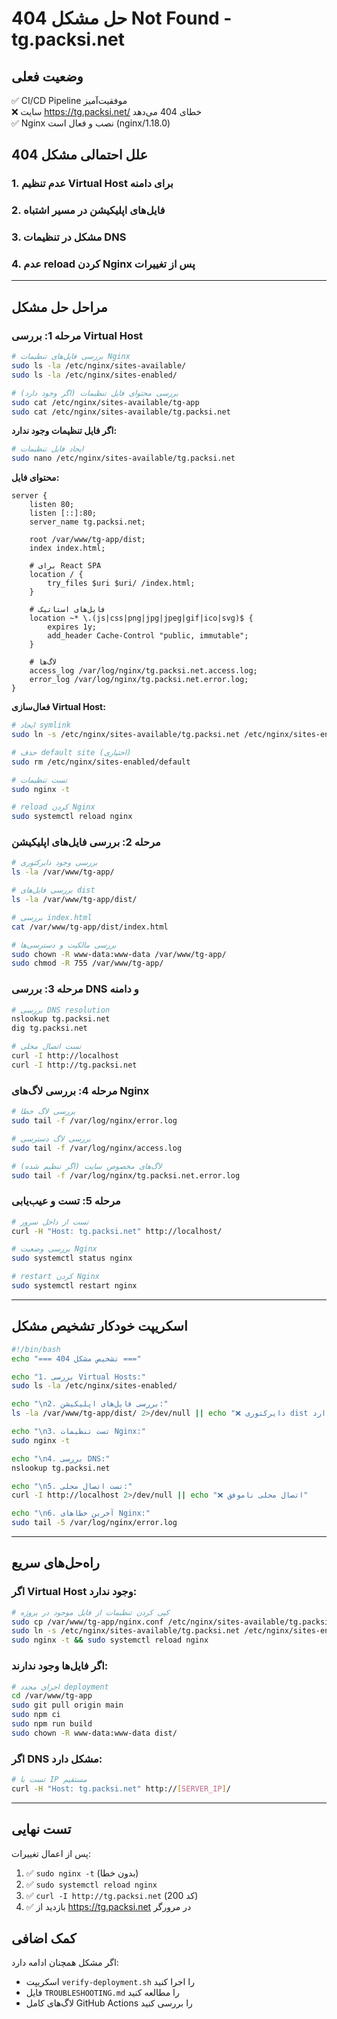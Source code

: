 # حل مشکل 404 Not Found - tg.packsi.net

## وضعیت فعلی
✅ CI/CD Pipeline موفقیت‌آمیز  
❌ سایت https://tg.packsi.net/ خطای 404 می‌دهد  
✅ Nginx نصب و فعال است (nginx/1.18.0)

## علل احتمالی مشکل 404

### 1. عدم تنظیم Virtual Host برای دامنه
### 2. فایل‌های اپلیکیشن در مسیر اشتباه
### 3. مشکل در تنظیمات DNS
### 4. عدم reload کردن Nginx پس از تغییرات

---

## مراحل حل مشکل

### مرحله 1: بررسی Virtual Host

```bash
# بررسی فایل‌های تنظیمات Nginx
sudo ls -la /etc/nginx/sites-available/
sudo ls -la /etc/nginx/sites-enabled/

# بررسی محتوای فایل تنظیمات (اگر وجود دارد)
sudo cat /etc/nginx/sites-available/tg-app
sudo cat /etc/nginx/sites-available/tg.packsi.net
```

**اگر فایل تنظیمات وجود ندارد:**

```bash
# ایجاد فایل تنظیمات
sudo nano /etc/nginx/sites-available/tg.packsi.net
```

**محتوای فایل:**
```nginx
server {
    listen 80;
    listen [::]:80;
    server_name tg.packsi.net;
    
    root /var/www/tg-app/dist;
    index index.html;
    
    # برای React SPA
    location / {
        try_files $uri $uri/ /index.html;
    }
    
    # فایل‌های استاتیک
    location ~* \.(js|css|png|jpg|jpeg|gif|ico|svg)$ {
        expires 1y;
        add_header Cache-Control "public, immutable";
    }
    
    # لاگ‌ها
    access_log /var/log/nginx/tg.packsi.net.access.log;
    error_log /var/log/nginx/tg.packsi.net.error.log;
}
```

**فعال‌سازی Virtual Host:**
```bash
# ایجاد symlink
sudo ln -s /etc/nginx/sites-available/tg.packsi.net /etc/nginx/sites-enabled/

# حذف default site (اختیاری)
sudo rm /etc/nginx/sites-enabled/default

# تست تنظیمات
sudo nginx -t

# reload کردن Nginx
sudo systemctl reload nginx
```

### مرحله 2: بررسی فایل‌های اپلیکیشن

```bash
# بررسی وجود دایرکتوری
ls -la /var/www/tg-app/

# بررسی فایل‌های dist
ls -la /var/www/tg-app/dist/

# بررسی index.html
cat /var/www/tg-app/dist/index.html

# بررسی مالکیت و دسترسی‌ها
sudo chown -R www-data:www-data /var/www/tg-app/
sudo chmod -R 755 /var/www/tg-app/
```

### مرحله 3: بررسی DNS و دامنه

```bash
# بررسی DNS resolution
nslookup tg.packsi.net
dig tg.packsi.net

# تست اتصال محلی
curl -I http://localhost
curl -I http://tg.packsi.net
```

### مرحله 4: بررسی لاگ‌های Nginx

```bash
# بررسی لاگ خطا
sudo tail -f /var/log/nginx/error.log

# بررسی لاگ دسترسی
sudo tail -f /var/log/nginx/access.log

# لاگ‌های مخصوص سایت (اگر تنظیم شده)
sudo tail -f /var/log/nginx/tg.packsi.net.error.log
```

### مرحله 5: تست و عیب‌یابی

```bash
# تست از داخل سرور
curl -H "Host: tg.packsi.net" http://localhost/

# بررسی وضعیت Nginx
sudo systemctl status nginx

# restart کردن Nginx
sudo systemctl restart nginx
```

---

## اسکریپت خودکار تشخیص مشکل

```bash
#!/bin/bash
echo "=== تشخیص مشکل 404 ==="

echo "1. بررسی Virtual Hosts:"
sudo ls -la /etc/nginx/sites-enabled/

echo "\n2. بررسی فایل‌های اپلیکیشن:"
ls -la /var/www/tg-app/dist/ 2>/dev/null || echo "❌ دایرکتوری dist وجود ندارد"

echo "\n3. تست تنظیمات Nginx:"
sudo nginx -t

echo "\n4. بررسی DNS:"
nslookup tg.packsi.net

echo "\n5. تست اتصال محلی:"
curl -I http://localhost 2>/dev/null || echo "❌ اتصال محلی ناموفق"

echo "\n6. آخرین خطاهای Nginx:"
sudo tail -5 /var/log/nginx/error.log
```

---

## راه‌حل‌های سریع

### اگر Virtual Host وجود ندارد:
```bash
# کپی کردن تنظیمات از فایل موجود در پروژه
sudo cp /var/www/tg-app/nginx.conf /etc/nginx/sites-available/tg.packsi.net
sudo ln -s /etc/nginx/sites-available/tg.packsi.net /etc/nginx/sites-enabled/
sudo nginx -t && sudo systemctl reload nginx
```

### اگر فایل‌ها وجود ندارند:
```bash
# اجرای مجدد deployment
cd /var/www/tg-app
sudo git pull origin main
sudo npm ci
sudo npm run build
sudo chown -R www-data:www-data dist/
```

### اگر DNS مشکل دارد:
```bash
# تست با IP مستقیم
curl -H "Host: tg.packsi.net" http://[SERVER_IP]/
```

---

## تست نهایی

پس از اعمال تغییرات:

1. ✅ `sudo nginx -t` (بدون خطا)
2. ✅ `sudo systemctl reload nginx`
3. ✅ `curl -I http://tg.packsi.net` (کد 200)
4. ✅ بازدید از https://tg.packsi.net در مرورگر

## کمک اضافی

اگر مشکل همچنان ادامه دارد:
- اسکریپت `verify-deployment.sh` را اجرا کنید
- فایل `TROUBLESHOOTING.md` را مطالعه کنید
- لاگ‌های کامل GitHub Actions را بررسی کنید